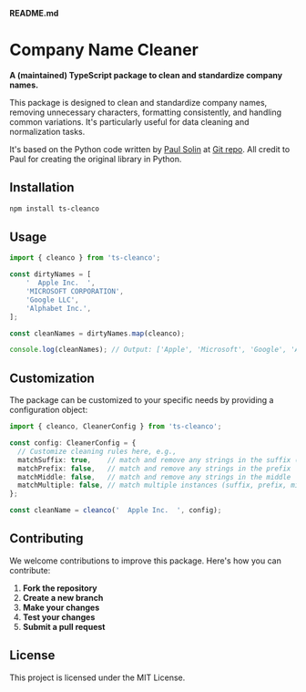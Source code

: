 **README.md**

# Company Name Cleaner

**A (maintained) TypeScript package to clean and standardize company names.**

This package is designed to clean and standardize company names, removing unnecessary characters, formatting consistently, and handling common variations. It's particularly useful for data cleaning and normalization tasks.

It's based on the Python code written by [Paul Solin](https://github.com/psolin) at [Git repo](https://github.com/psolin/cleanco.git). All credit to Paul for creating the original library in Python.

## Installation

```bash
npm install ts-cleanco
```

## Usage

```typescript
import { cleanco } from 'ts-cleanco';

const dirtyNames = [
    '  Apple Inc.  ',
    'MICROSOFT CORPORATION',
    'Google LLC',
    'Alphabet Inc.',
];

const cleanNames = dirtyNames.map(cleanco);

console.log(cleanNames); // Output: ['Apple', 'Microsoft', 'Google', 'Alphabet']
```

## Customization

The package can be customized to your specific needs by providing a configuration object:

```typescript
import { cleanco, CleanerConfig } from 'ts-cleanco';

const config: CleanerConfig = {
  // Customize cleaning rules here, e.g.,
  matchSuffix: true,    // match and remove any strings in the suffix (default behaviour)
  matchPrefix: false,   // match and remove any strings in the prefix
  matchMiddle: false,   // match and remove any strings in the middle
  matchMultiple: false, // match multiple instances (suffix, prefix, middle)
};

const cleanName = cleanco('  Apple Inc.  ', config);
```

## Contributing

We welcome contributions to improve this package. Here's how you can contribute:

1. **Fork the repository**
2. **Create a new branch**
3. **Make your changes**
4. **Test your changes**
5. **Submit a pull request**

## License

This project is licensed under the MIT License.